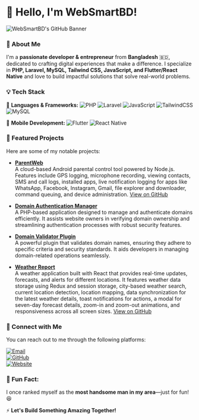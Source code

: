 # 👋 Hello, I'm WebSmartBD!

![WebSmartBD's GitHub Banner](https://via.placeholder.com/1200x400.png?text=Welcome+to+WebSmartBD)

### 🚀 About Me
I'm a **passionate developer & entrepreneur** from **Bangladesh** 🇧🇩, dedicated to crafting digital experiences that make a difference. I specialize in **PHP, Laravel, MySQL, Tailwind CSS, JavaScript, and Flutter/React Native** and love to build impactful solutions that solve real-world problems.

### 💡 Tech Stack

🚀 **Languages & Frameworks:**
![PHP](https://img.shields.io/badge/PHP-777BB4?style=flat&logo=php&logoColor=white) ![Laravel](https://img.shields.io/badge/Laravel-FF2D20?style=flat&logo=laravel&logoColor=white) ![JavaScript](https://img.shields.io/badge/JavaScript-F7DF1E?style=flat&logo=javascript&logoColor=black) ![TailwindCSS](https://img.shields.io/badge/TailwindCSS-38B2AC?style=flat&logo=tailwind-css&logoColor=white) ![MySQL](https://img.shields.io/badge/MySQL-4479A1?style=flat&logo=mysql&logoColor=white)

📱 **Mobile Development:**
![Flutter](https://img.shields.io/badge/Flutter-02569B?style=flat&logo=flutter&logoColor=white) ![React Native](https://img.shields.io/badge/React%20Native-61DAFB?style=flat&logo=react&logoColor=black)

### 🚀 Featured Projects
Here are some of my notable projects:

- **[ParentWeb](https://github.com/websmartbd/ParentWeb)**  
  A cloud-based Android parental control tool powered by Node.js. Features include GPS logging, microphone recording, viewing contacts, SMS and call logs, installed apps, live notification logging for apps like WhatsApp, Facebook, Instagram, Gmail, file explorer and downloader, command queuing, and device administration. [View on GitHub](https://github.com/websmartbd/ParentWeb)


- **[Domain Authentication Manager](https://github.com/websmartbd/Domain-Authentication-Manager)**  
  A PHP-based application designed to manage and authenticate domains efficiently. It assists website owners in verifying domain ownership and streamlining authentication processes with robust security features.

- **[Domain Validator Plugin](https://github.com/websmartbd/Domain-Validator-Plugin)**  
  A powerful plugin that validates domain names, ensuring they adhere to specific criteria and security standards. It aids developers in managing domain-related operations seamlessly.

- **[Weather Report](https://github.com/websmartbd/Weather-Report)**  
  A weather application built with React that provides real-time updates, forecasts, and alerts for different locations. It features weather data storage using Redux and session storage, city-based weather search, current location detection, location mapping, data synchronization for the latest weather details, toast notifications for actions, a modal for seven-day forecast details, zoom-in and zoom-out animations, and responsiveness across all screen sizes. [View on GitHub](https://github.com/websmartbd/Weather-Report)

### 🔗 Connect with Me
You can reach out to me through the following platforms:

[![Email](https://img.shields.io/badge/Email-D14836?style=flat&logo=gmail&logoColor=white)](mailto:codebazarbd.com@gmail.com)  
[![GitHub](https://img.shields.io/badge/GitHub-181717?style=flat&logo=github&logoColor=white)](https://github.com/websmartbd)  
[![Website](https://img.shields.io/badge/Website-FF7139?style=flat&logo=internet-explorer&logoColor=white)](https://bmshifat.zya.me/)

### 📢 Fun Fact:
I once ranked myself as the **most handsome man in my area**—just for fun! 😆

⚡ **Let's Build Something Amazing Together!**
